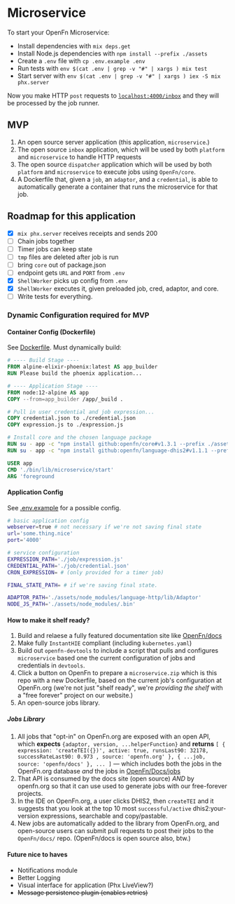 # Microservice

To start your OpenFn Microservice:

- Install dependencies with `mix deps.get`
- Install Node.js dependencies with `npm install --prefix ./assets`
- Create a `.env` file with `cp .env.example .env`
- Run tests with `env $(cat .env | grep -v "#" | xargs ) mix test`
- Start server with `env $(cat .env | grep -v "#" | xargs ) iex -S mix phx.server`

Now you make HTTP `post` requests to
[`localhost:4000/inbox`](http://localhost:4000/inbox) and they will be processed
by the job runner.

## MVP

1. An open source server application (this application, `microservice`.)
2. The open source `inbox` application, which will be used by both `platform`
   and `microservice` to handle HTTP requests
3. The open source `dispatcher` application which will be used by both
   `platform` and `microservice` to execute jobs using `OpenFn/core`.
4. A Dockerfile that, given a `job`, an `adaptor`, and a `credential`, is able
   to automatically generate a container that runs the microservice for that
   job.

## Roadmap for this application

- [x] `mix phx.server` receives receipts and sends 200
- [ ] Chain jobs together
- [ ] Timer jobs can keep state
- [ ] `tmp` files are deleted after job is run
- [ ] bring `core` out of package.json
- [ ] endpoint gets `URL` and `PORT` from `.env`
- [x] `ShellWorker` picks up config from `.env`
- [x] `ShellWorker` executes it, given preloaded job, cred, adaptor, and core.
- [ ] Write tests for everything.

### Dynamic Configuration required for MVP

#### Container Config (Dockerfile)

See [Dockerfile](./Dockerfile). Must dynamically build:

```dockerfile
# ---- Build Stage ----
FROM alpine-elixir-phoenix:latest AS app_builder
RUN Please build the phoenix application...

# ---- Application Stage ----
FROM node:12-alpine AS app
COPY --from=app_builder /app/_build .

# Pull in user credential and job expression...
COPY credential.json to ./credential.json
COPY expression.js to ./expression.js

# Install core and the chosen language package
RUN su - app -c "npm install github:openfn/core#v1.3.1 --prefix ./assets"
RUN su - app -c "npm install github:openfn/language-dhis2#v1.1.1 --prefix ./assets"

USER app
CMD './bin/lib/microservice/start'
ARG 'foreground
```

#### Application Config

See [.env.example](./.env.example) for a possible config.

```sh
# basic application config
webserver=true # not necessary if we're not saving final state
url='some.thing.nice'
port='4000'

# service configuration
EXPRESSION_PATH='./job/expression.js'
CREDENTIAL_PATH='./job/credential.json'
CRON_EXPRESSION= # (only provided for a timer job)

FINAL_STATE_PATH= # if we're saving final state.

ADAPTOR_PATH='./assets/node_modules/language-http/lib/Adaptor'
NODE_JS_PATH='./assets/node_modules/.bin'
```

#### How to make it shelf ready?

1. Build and relaese a fully featured documentation site like
   [OpenFn/docs](https://openfn.github.io/docs/)
2. Make fully `InstantHIE` compliant (including `kubernetes.yaml`)
3. Build out `openfn-devtools` to include a script that pulls and configures
   `microservice` based one the current configuration of jobs and credentials in
   `devtools`.
4. Click a button on OpenFn to prepare a `microservice.zip` which is this repo
   with a new Dockerfile, based on the current job's configuration at OpenFn.org
   (we're not just "shelf ready", we're _providing the shelf_ with a "free
   forever" project on our website.)
5. An open-source jobs library.

##### Jobs Library

1. All jobs that "opt-in" on OpenFn.org are exposed with an open API, which
   **expects** `{adaptor, version, ...helperFunction}` and **returns** `[ {
   expression: 'createTEI({})', active: true, runsLast90: 32178,
   successRateLast90: 0.973 , source: 'openfn.org' }, { ...job, source:
   'openfn/docs' }, ... ]` — which includes both the jobs in the OpenFn.org
   database _and_ the jobs in
   [OpenFn/Docs/jobs](https://www.github.com/openfn/docs/jobs)
2. That API is consumed by the docs site (open source) _AND_ by openfn.org so
   that it can use used to generate jobs with our free-forever projects.
3. In the IDE on OpenFn.org, a user clicks DHIS2, then `createTEI` and it
   suggests that you look at the top 10 most `successful/active`
   dhis2:your-version expressions, searchable and copy/pastable.
4. New jobs are automatically added to the library from OpenFn.org, and
   open-source users can submit pull requests to post their jobs to the
   `OpenFn/docs/` repo. (OpenFn/docs is open source also, btw.)

#### Future nice to haves

- Notifications module
- Better Logging
- Visual interface for application (Phx LiveView?)
- ~~Message persistence plugin (enables retries)~~
